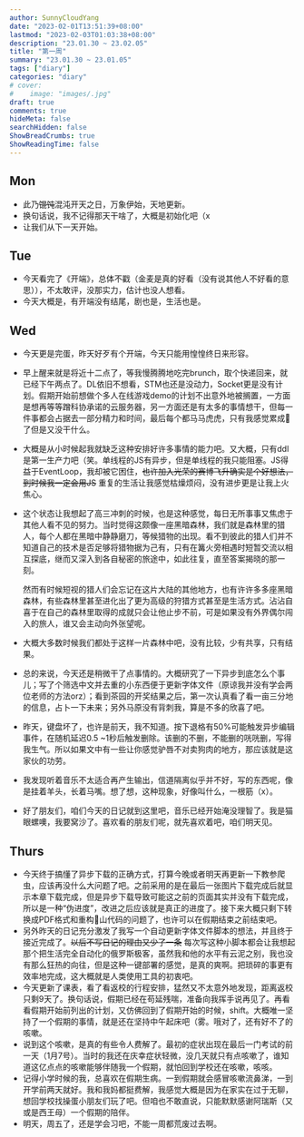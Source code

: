 ```yaml
---
author: SunnyCloudYang
date: "2023-02-01T13:51:39+08:00"
lastmod: "2023-02-03T01:03:38+08:00"
description: "23.01.30 ~ 23.02.05"
title: "第一周"
summary: "23.01.30 ~ 23.01.05"
tags: ["diary"]
categories: "diary"
# cover: 
#    image: "images/.jpg"
draft: true
comments: true
hideMeta: false
searchHidden: false
ShowBreadCrumbs: true
ShowReadingTime: false
---
```


## Mon

- 此乃<del>馄饨</del>混沌开天之日，万象伊始，天地更新。
- 换句话说，我不记得那天干啥了，大概是初始化吧（x
- 让我们从下一天开始。

## Tue

- 今天看完了《开端》，总体不戳（金麦是真的好看（没有说其他人不好看的意思）），不太敢评，没那实力，估计也没人想看。
- 今天大概是，有开端没有结尾，剧也是，生活也是。

## Wed

- 今天更是完蛋，昨天好歹有个开端，今天只能用惶惶终日来形容。
- 早上醒来就是将近十二点了，等我慢腾腾地吃完brunch，取个快递回来，就已经下午两点了。DL依旧不想看，STM也还是没动力，Socket更是没有计划。假期开始前想做个多人在线游戏demo的计划不出意外地被搁置，一方面是想再等等蹭科协承诺的云服务器，另一方面还是有太多的事情想干，但每一件事都会占据去一部分精力和时间，最后每个都马马虎虎，只有我感觉累成🐎了但是又没干什么。
- 大概是从小时候起我就缺乏这种安排好许多事情的能力吧。又大概，只有ddl是第一生产力吧（笑。单线程的JS有异步，但是单线程的我只能阻塞。JS得益于EventLoop，我却被它困住，<del>也许加入光荣的赛博飞升确实是个好想法，到时候我一定会用JS</del> 重复的生活让我感觉枯燥烦闷，没有进步更是让我上火焦心。
- 这个状态让我想起了高三冲刺的时候，也是这种感觉，每日无所事事又焦虑于其他人看不见的努力。当时觉得这颇像一座黑暗森林，我们就是森林里的猎人，每个人都在黑暗中静静磨刀，等候猎物的出现。看不到彼此的猎人们并不知道自己的技术是否足够将猎物据为己有，只有在篝火旁相遇时短暂交流以相互探底，继而又深入到各自秘密的旅途中，如此往复，直至答案揭晓的那一刻。

    然而有时候短视的猎人们会忘记在这片大陆的其他地方，也有许许多多座黑暗森林，有些森林里甚至进化出了更为高级的狩猎方式甚至是生活方式。沾沾自喜于在自己的森林里取得的成就只会让他止步不前，可是如果没有外界偶尔闯入的旅人，谁又会主动向外张望呢。
- 大概大多数时候我们都处于这样一片森林中吧，没有比较，少有共享，只有结果。
- 总的来说，今天还是稍微干了点事情的。大概研究了一下异步到底怎么个事儿；写了个筛选中文并去重的小东西便于更新字体文件（原谅我并没有学会两位老师的方法orz）；看到茶园的开奖结果之后，第一次认真看了看一亩三分地的信息，占卜一下未来；另外马原没有背刺我，算是不多的欣喜了吧。
- 昨天，键盘坏了，也许是前天，我不知道。按下退格有50%可能触发异步编辑事件，在随机延迟0.5 ~1秒后触发删除。该删的不删，不能删的咣咣删，写得我生气。所以如果文中有一些让你感觉驴唇不对卖狗肉的地方，那应该就是这家伙的功劳。
- 我发现听着音乐不太适合再产生输出，信道隔离似乎并不好，写的东西呢，像是挂着羊头，长着马嘴。想了想，这种现象，好像叫什么，一根筋（x）。
- 好了朋友们，咱们今天的日记就到这里吧，音乐已经开始淹没理智了。我是猫眼螺噢，我要窝沙了。喜欢看的朋友们呢，就先喜欢着吧，咱们明天见。

## Thurs

- 今天终于搞懂了异步下载的正确方式，打算今晚或者明天再更新一下教参爬虫，应该再没什么大问题了吧。之前采用的是在最后一张图片下载完成后就显示本章下载完成，但是异步下载导致可能这之前的页面其实并没有下载完成，所以是一种“伪进度”，改进之后应该就是真正的进度了。接下来大概只剩下转换成PDF格式和重构💩山代码的问题了，也许可以在假期结束之前结束吧。
- 另外昨天的日记充分激发了我写一个自动更新字体文件脚本的想法，并且终于接近完成了。<del>以后不写日记的理由又少了一条</del> 每次写这种小脚本都会让我想起那个把生活完全自动化的俄罗斯极客，虽然我和他的水平有云泥之别，我也没有那么狂热的向往，但是这种一键部署的感觉，是真的爽啊。把琐碎的事更有效率地完成，这大概就是人类使用工具的初衷吧。
- 今天更新了课表，看了看返校的行程安排，猛然又不太意外地发现，距离返校只剩9天了。换句话说，假期已经在苟延残喘，准备向我挥手说再见了。再看看假期开始前列出的计划，又仿佛回到了假期开始的时候，shift。大概唯一坚持了一个假期的事情，就是还在坚持中午起床吧（雾。哦对了，还有好不了的咳嗽。
- 说到这个咳嗽，是真的有些令人费解了。最初的症状出现在最后一门考试的前一天（1月7号）。当时的我还在庆幸症状轻微，没几天就只有点咳嗽了，谁知道这亿点点的咳嗽能够伴随我一个假期，就怕回到学校还在咳嗽，咳咳。
- 记得小学时候的我，总喜欢在假期生病。一到假期就会感冒咳嗽流鼻涕，一到开学前两天就好。我和我妈都挺费解，我感觉大概是因为在家实在过于无聊，想回学校找操蛋小朋友们玩了吧。但咱也不敢直说，只能默默感谢阿瑞斯（又或是西王母）一个假期的陪伴。
- 明天，周五了，还是学会习吧，不能一周都荒废过去啊。
